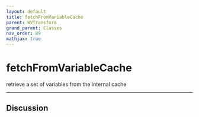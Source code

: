 ```yaml
---
layout: default
title: fetchFromVariableCache
parent: WVTransform
grand_parent: Classes
nav_order: 89
mathjax: true
---
```


#  fetchFromVariableCache

retrieve a set of variables from the internal cache


---

## Discussion

  
